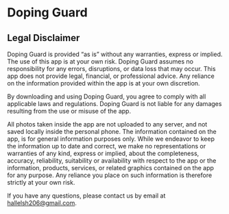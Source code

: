 # Doping Guard
## Legal Disclaimer

Doping Guard is provided “as is” without any warranties, express or implied. The use of this app is at your own risk. Doping Guard assumes no responsibility for any errors, disruptions, or data loss that may occur. This app does not provide legal, financial, or professional advice. Any reliance on the information provided within the app is at your own discretion.

By downloading and using Doping Guard, you agree to comply with all applicable laws and regulations. Doping Guard is not liable for any damages resulting from the use or misuse of the app. 

All photos taken inside the app are not uploaded to any server, and not saved locally inside the personal phone.
The information contained on the app, is for general information purposes only.
While we endeavor to keep the information up to date and correct, we make no representations or warranties of any kind, express or implied, about the completeness, accuracy, reliability, suitability or availability with respect to the app or the information, products, services, or related graphics contained on the app for any purpose.
Any reliance you place on such information is therefore strictly at your own risk.

If you have any questions, please contact us by email at hallelsh206@gmail.com.
